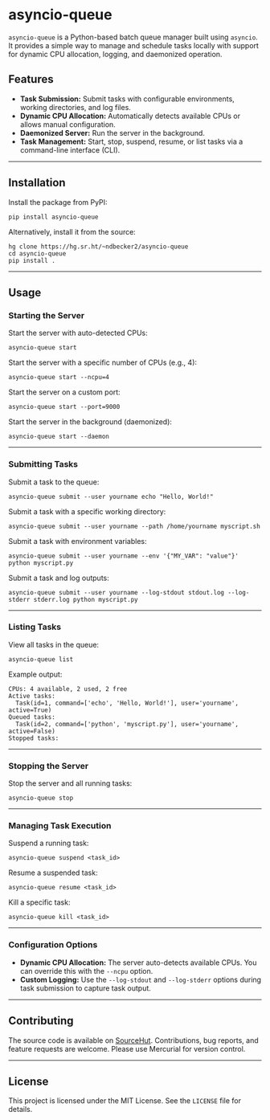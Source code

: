 
# asyncio-queue

`asyncio-queue` is a Python-based batch queue manager built using `asyncio`. It provides a simple way to manage and schedule tasks locally with support for dynamic CPU allocation, logging, and daemonized operation.

## Features
- **Task Submission:** Submit tasks with configurable environments, working directories, and log files.
- **Dynamic CPU Allocation:** Automatically detects available CPUs or allows manual configuration.
- **Daemonized Server:** Run the server in the background.
- **Task Management:** Start, stop, suspend, resume, or list tasks via a command-line interface (CLI).

---

## Installation

Install the package from PyPI:
```
pip install asyncio-queue
```

Alternatively, install it from the source:
```
hg clone https://hg.sr.ht/~ndbecker2/asyncio-queue
cd asyncio-queue
pip install .
```

---

## Usage

### Starting the Server

Start the server with auto-detected CPUs:
```
asyncio-queue start
```

Start the server with a specific number of CPUs (e.g., 4):
```
asyncio-queue start --ncpu=4
```

Start the server on a custom port:
```
asyncio-queue start --port=9000
```

Start the server in the background (daemonized):
```
asyncio-queue start --daemon
```

---

### Submitting Tasks

Submit a task to the queue:
```
asyncio-queue submit --user yourname echo "Hello, World!"
```

Submit a task with a specific working directory:
```
asyncio-queue submit --user yourname --path /home/yourname myscript.sh
```

Submit a task with environment variables:
```
asyncio-queue submit --user yourname --env '{"MY_VAR": "value"}' python myscript.py
```

Submit a task and log outputs:
```
asyncio-queue submit --user yourname --log-stdout stdout.log --log-stderr stderr.log python myscript.py
```

---

### Listing Tasks

View all tasks in the queue:
```
asyncio-queue list
```

Example output:
```
CPUs: 4 available, 2 used, 2 free
Active tasks:
  Task(id=1, command=['echo', 'Hello, World!'], user='yourname', active=True)
Queued tasks:
  Task(id=2, command=['python', 'myscript.py'], user='yourname', active=False)
Stopped tasks:
```

---

### Stopping the Server

Stop the server and all running tasks:
```
asyncio-queue stop
```

---

### Managing Task Execution

Suspend a running task:
```
asyncio-queue suspend <task_id>
```

Resume a suspended task:
```
asyncio-queue resume <task_id>
```

Kill a specific task:
```
asyncio-queue kill <task_id>
```

---

### Configuration Options

- **Dynamic CPU Allocation:** The server auto-detects available CPUs. You can override this with the `--ncpu` option.
- **Custom Logging:** Use the `--log-stdout` and `--log-stderr` options during task submission to capture task output.

---

## Contributing

The source code is available on [SourceHut](https://hg.sr.ht/~ndbecker2/asyncio-queue). Contributions, bug reports, and feature requests are welcome. Please use Mercurial for version control.

---

## License

This project is licensed under the MIT License. See the `LICENSE` file for details.
